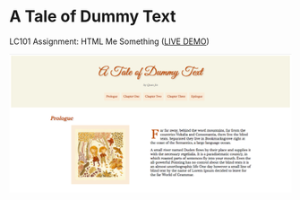 # A Tale of Dummy Text

LC101 Assignment: HTML Me Something ([LIVE DEMO](https://tale-of-dummy-text.hustlelikeaboss.design/))

![screenshot](https://raw.githubusercontent.com/hustlelikeaboss/html-me-something/master/images/screenshot.png)

